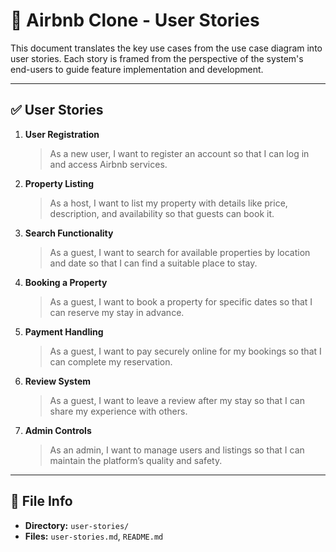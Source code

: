 # 📘 Airbnb Clone - User Stories

This document translates the key use cases from the use case diagram into user stories. Each story is framed from the perspective of the system's end-users to guide feature implementation and development.

---

## ✅ User Stories

1. **User Registration**
   > As a new user, I want to register an account so that I can log in and access Airbnb services.

2. **Property Listing**
   > As a host, I want to list my property with details like price, description, and availability so that guests can book it.

3. **Search Functionality**
   > As a guest, I want to search for available properties by location and date so that I can find a suitable place to stay.

4. **Booking a Property**
   > As a guest, I want to book a property for specific dates so that I can reserve my stay in advance.

5. **Payment Handling**
   > As a guest, I want to pay securely online for my bookings so that I can complete my reservation.

6. **Review System**
   > As a guest, I want to leave a review after my stay so that I can share my experience with others.

7. **Admin Controls**
   > As an admin, I want to manage users and listings so that I can maintain the platform’s quality and safety.

---

## 📂 File Info

- **Directory:** `user-stories/`
- **Files:** `user-stories.md`, `README.md`

